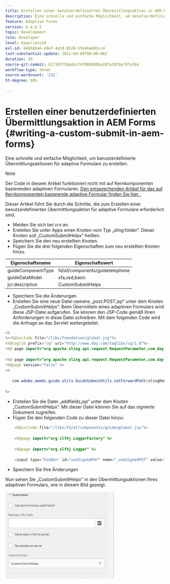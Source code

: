 ```yaml
---
title: Erstellen einer benutzerdefinierten Übermittlungsaktion in AEM Forms
description: Eine schnelle und einfache Möglichkeit, um benutzerdefinierte Übermittlungsaktionen für adaptive Formulare zu erstellen.
feature: Adaptive Forms
version: 6.4,6.5
topic: Development
role: Developer
level: Experienced
exl-id: 64b586a6-e9ef-4a3d-8528-55646ab03cc4
last-substantial-update: 2021-04-09T00:00:00Z
duration: 59
source-git-commit: b1734f75bdda174788d880be28fa19f8e787af0a
workflow-type: tm+mt
source-wordcount: '232'
ht-degree: 88%

---
```


# Erstellen einer benutzerdefinierten Übermittlungsaktion in AEM Forms {#writing-a-custom-submit-in-aem-forms}

Eine schnelle und einfache Möglichkeit, um benutzerdefinierte Übermittlungsaktionen für adaptive Formulare zu erstellen.

>[!NOTE]
>Der Code in diesem Artikel funktioniert nicht mit auf Kernkomponenten basierenden adaptiven Formularen.
>[Den entsprechenden Artikel für das auf Kernkomponenten basierende adaptive Formular finden Sie hier .](https://experienceleague.adobe.com/docs/experience-manager-learn/cloud-service/forms/custom-submit-headless-forms/custom-submit-service.html?lang=en)


Dieser Artikel führt Sie durch die Schritte, die zum Erstellen einer benutzerdefinierten Übermittlungsaktion für adaptive Formulare erforderlich sind.

* Melden Sie sich bei crx an.
* Erstellen Sie unter Apps einen Knoten vom Typ „sling:folder“. Dieser Knoten soll „CustomSubmitHelpx“ heißen.
* Speichern Sie den neu erstellten Knoten.
* Fügen Sie die drei folgenden Eigenschaften zum neu erstellten Knoten hinzu.

| Eigenschaftsname | Eigenschaftswert |
|----------------    | ---------------------------------|
| guideComponentType | fd/af/components/guidetelephone |
| guideDataModel | xfa,xsd,basic |
| jcr:description | CustomSubmitHelpx |


* Speichern Sie die Änderungen
* Erstellen Sie eine neue Datei namens „post.POST.jsp“ unter dem Knoten „CustomSubmitHelpx“. Beim Übermitteln eines adaptiven Formulars wird diese JSP-Datei aufgerufen. Sie können den JSP-Code gemäß Ihren Anforderungen in diese Datei schreiben. Mit dem folgenden Code wird die Anfrage an das Servlet weitergeleitet.

```java
<%
%><%@include file="/libs/foundation/global.jsp"%>
<%@taglib prefix="cq" uri="http://www.day.com/taglibs/cq/1.0"%>
<%@ page import="org.apache.sling.api.request.RequestParameter,com.day.cq.wcm.api.WCMMode,com.adobe.forms.common.submitutils.CustomParameterRequest,com.adobe.aemds.guide.submitutils.*" %>

<%@ page import="org.apache.sling.api.request.RequestParameter,com.day.cq.wcm.api.WCMMode" %>
<%@page session="false" %>
<%

   com.adobe.aemds.guide.utils.GuideSubmitUtils.setForwardPath(slingRequest,"/bin/storeafsubmission",null,null);

%>
```

* Erstellen Sie die Datei „addfields.jsp“ unter dem Knoten „CustomSubmitHelpx“. Mit dieser Datei können Sie auf das signierte Dokument zugreifen.
* Fügen Sie den folgenden Code zu dieser Datei hinzu:

```java
    <%@include file="/libs/fd/af/components/guidesglobal.jsp"%>

    <%@page import="org.slf4j.LoggerFactory" %>

    <%@page import="org.slf4j.Logger" %>

    <input type="hidden" id="useSignedPdf" name="_useSignedPdf" value=""/>;
```

* Speichern Sie Ihre Änderungen

Nun sehen Sie „CustomSubmitHelpx“ in den Übermittlungsaktionen Ihres adaptiven Formulars, wie in diesem Bild gezeigt.

![Adaptives Formular mit benutzerdefinierten Übermittlungsaktionen](assets/capture-2.gif)
